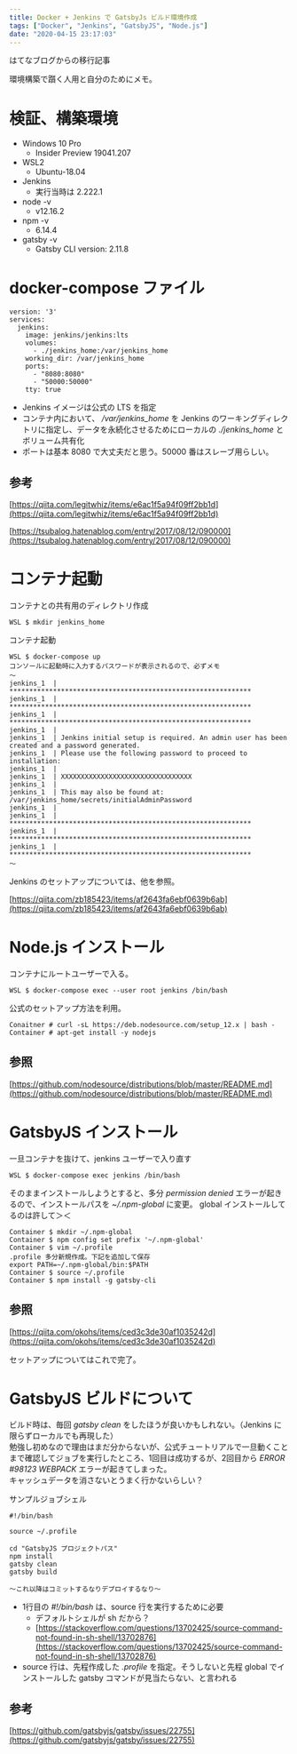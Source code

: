 ```yaml
---
title: Docker + Jenkins で GatsbyJs ビルド環境作成
tags: ["Docker", "Jenkins", "GatsbyJS", "Node.js"]
date: "2020-04-15 23:17:03"
---
```


<div class="alert info">
はてなブログからの移行記事
</div>

環境構築で躓く人用と自分のためにメモ。

# 検証、構築環境
* Windows 10 Pro
  * Insider Preview 19041.207
* WSL2
  * Ubuntu-18.04
* Jenkins
  * 実行当時は 2.222.1
* node -v
  * v12.16.2
* npm -v
  * 6.14.4
* gatsby -v
  * Gatsby CLI version: 2.11.8

# docker-compose ファイル

```
version: '3'
services:
  jenkins:
    image: jenkins/jenkins:lts
    volumes:
      - ./jenkins_home:/var/jenkins_home
    working_dir: /var/jenkins_home
    ports:
      - "8080:8080"
      - "50000:50000"
    tty: true
```

* Jenkins イメージは公式の LTS を指定
* コンテナ内において、 */var/jenkins_home* を Jenkins のワーキングディレクトリに指定し、データを永続化させるためにローカルの *./jenkins_home* とボリューム共有化
* ポートは基本 8080 で大丈夫だと思う。50000 番はスレーブ用らしい。

## 参考

[https://qiita.com/legitwhiz/items/e6ac1f5a94f09ff2bb1d](https://qiita.com/legitwhiz/items/e6ac1f5a94f09ff2bb1d)

[https://tsubalog.hatenablog.com/entry/2017/08/12/090000](https://tsubalog.hatenablog.com/entry/2017/08/12/090000)

# コンテナ起動

コンテナとの共有用のディレクトリ作成
```
WSL $ mkdir jenkins_home
```

コンテナ起動
```
WSL $ docker-compose up
コンソールに起動時に入力するパスワードが表示されるので、必ずメモ
～
jenkins_1  | *************************************************************
jenkins_1  | *************************************************************
jenkins_1  | *************************************************************
jenkins_1  |
jenkins_1  | Jenkins initial setup is required. An admin user has been created and a password generated.
jenkins_1  | Please use the following password to proceed to installation:
jenkins_1  |
jenkins_1  | XXXXXXXXXXXXXXXXXXXXXXXXXXXXXXXXX
jenkins_1  |
jenkins_1  | This may also be found at: /var/jenkins_home/secrets/initialAdminPassword
jenkins_1  |
jenkins_1  | *************************************************************
jenkins_1  | *************************************************************
jenkins_1  | *************************************************************
～
```
Jenkins のセットアップについては、他を参照。

[https://qiita.com/zb185423/items/af2643fa6ebf0639b6ab](https://qiita.com/zb185423/items/af2643fa6ebf0639b6ab)

# Node.js インストール

コンテナにルートユーザーで入る。
```
WSL $ docker-compose exec --user root jenkins /bin/bash
```

公式のセットアップ方法を利用。
```
Conaitner # curl -sL https://deb.nodesource.com/setup_12.x | bash -
Container # apt-get install -y nodejs
```

## 参照
[https://github.com/nodesource/distributions/blob/master/README.md](https://github.com/nodesource/distributions/blob/master/README.md)

# GatsbyJS インストール

一旦コンテナを抜けて、jenkins ユーザーで入り直す
```
WSL $ docker-compose exec jenkins /bin/bash
```

そのままインストールしようとすると、多分 *permission denied* エラーが起きるので、インストールパスを *~/.npm-global* に変更。
global インストールしてるのは許して＞＜
```
Container $ mkdir ~/.npm-global
Container $ npm config set prefix '~/.npm-global'
Container $ vim ~/.profile
.profile 多分新規作成。下記を追加して保存
export PATH=~/.npm-global/bin:$PATH
Container $ source ~/.profile
Container $ npm install -g gatsby-cli
```

## 参照
[https://qiita.com/okohs/items/ced3c3de30af1035242d](https://qiita.com/okohs/items/ced3c3de30af1035242d)

セットアップについてはこれで完了。

# GatsbyJS ビルドについて

ビルド時は、毎回 *gatsby clean* をしたほうが良いかもしれない。（Jenkins に限らずローカルでも再現した）  
勉強し初めなので理由はまだ分からないが、公式チュートリアルで一旦動くことまで確認してジョブを実行したところ、1回目は成功するが、2回目から *ERROR #98123 WEBPACK* エラーが起きてしまった。  
キャッシュデータを消さないとうまく行かないらしい？

サンプルジョブシェル
```
#!/bin/bash

source ~/.profile

cd "GatsbyJS プロジェクトパス"
npm install
gatsby clean
gatsby build

～これ以降はコミットするなりデプロイするなり～
```
* 1行目の *#!/bin/bash* は、source 行を実行するために必要
  * デフォルトシェルが sh だから？
  * [https://stackoverflow.com/questions/13702425/source-command-not-found-in-sh-shell/13702876](https://stackoverflow.com/questions/13702425/source-command-not-found-in-sh-shell/13702876)
* source 行は、先程作成した *.profile* を指定。そうしないと先程 global でインストールした gatsby コマンドが見当たらない、と言われる

## 参考
[https://github.com/gatsbyjs/gatsby/issues/22755](https://github.com/gatsbyjs/gatsby/issues/22755)

